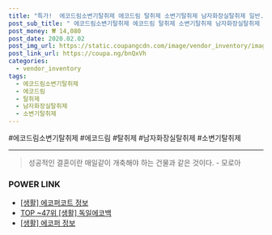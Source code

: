 ```yaml
--- 
title: "특가!  에코드림소변기탈취제 에코드림 탈취제 소변기탈취제 남자화장실탈취제 일반..." 
post_sub_title: " 에코드림소변기탈취제 에코드림 탈취제 소변기탈취제 남자화장실탈취제 일반형X5개" 
post_money: ₩ 14,080 
post_date: 2020.02.02 
post_img_url: https://static.coupangcdn.com/image/vendor_inventory/images/2018/12/27/8/8/19fbabd1-1dfc-49cd-b074-7f37fc55964f.jpg 
post_link_url: https://coupa.ng/bnQxVh 
categories: 
  - vendor_inventory 
tags: 
  - 에코드림소변기탈취제 
  - 에코드림 
  - 탈취제 
  - 남자화장실탈취제 
  - 소변기탈취제 
--- 
```

  #에코드림소변기탈취제 #에코드림 #탈취제 #남자화장실탈취제 #소변기탈취제 
<hr> 

> 성공적인 결혼이란 매일같이 개축해야 하는 건물과 같은 것이다. - 모로아 


### POWER LINK

* <a href="https://blog.naver.com/fasyy4321/221764101367" target="_blank"> [생활] 에코퍼코트 정보 </a>
* <a href="https://blog.naver.com/fasyy4321/221782348649" target="_blank"> TOP ~47위 [생활] 독일에코백</a>
* <a href="https://blog.naver.com/santokki14/221771050740" target="_blank"> [생활] 에코퍼 정보 </a>
